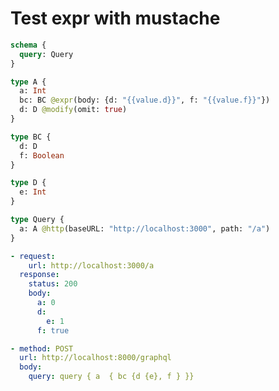 # Test expr with mustache

```graphql @server
schema {
  query: Query
}

type A {
  a: Int
  bc: BC @expr(body: {d: "{{value.d}}", f: "{{value.f}}"})
  d: D @modify(omit: true)
}

type BC {
  d: D
  f: Boolean
}

type D {
  e: Int
}

type Query {
  a: A @http(baseURL: "http://localhost:3000", path: "/a")
}
```

```yml @mock
- request:
    url: http://localhost:3000/a
  response:
    status: 200
    body:
      a: 0
      d:
        e: 1
      f: true
```

```yml @assert
- method: POST
  url: http://localhost:8000/graphql
  body:
    query: query { a  { bc {d {e}, f } }}
```
